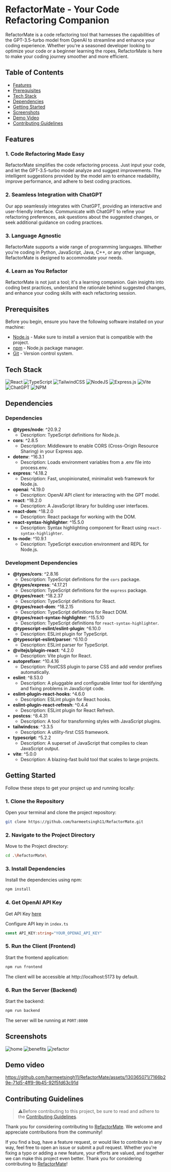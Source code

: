 # RefactorMate - Your Code Refactoring Companion

RefactorMate is a code refactoring tool that harnesses the capabilities of the GPT-3.5-turbo model from OpenAI to streamline and enhance your coding experience. Whether you're a seasoned developer looking to optimize your code or a beginner learning the ropes, RefactorMate is here to make your coding journey smoother and more efficient.

## Table of Contents

- [Features](#features)
- [Prerequisites](#prerequisites)
- [Tech Stack](#tech-stack)
- [Dependencies](#dependencies) 
- [Getting Started](#getting-started)
- [Screenshots](#screenshots)
- [Demo Video](#demo-video)
- [Contributing Guidelines](#contributing-guidelines)



## Features

### 1. Code Refactoring Made Easy

RefactorMate simplifies the code refactoring process. Just input your code, and let the GPT-3.5-turbo model analyze and suggest improvements. The intelligent suggestions provided by the model aim to enhance readability, improve performance, and adhere to best coding practices.

### 2. Seamless Integration with ChatGPT

Our app seamlessly integrates with ChatGPT, providing an interactive and user-friendly interface. Communicate with ChatGPT to refine your refactoring preferences, ask questions about the suggested changes, or seek additional guidance on coding practices.

### 3. Language Agnostic

RefactorMate supports a wide range of programming languages. Whether you're coding in Python, JavaScript, Java, C++, or any other language, RefactorMate is designed to accommodate your needs.

### 4. Learn as You Refactor

RefactorMate is not just a tool; it's a learning companion. Gain insights into coding best practices, understand the rationale behind suggested changes, and enhance your coding skills with each refactoring session.


## Prerequisites

Before you begin, ensure you have the following software installed on your machine:

- [Node.js](https://nodejs.org/) - Make sure to install a version that is compatible with the project.
- [npm](https://www.npmjs.com/) - Node.js package manager.
- [Git](https://git-scm.com/) - Version control system.
  
## Tech Stack
![React](https://img.shields.io/badge/react-%2320232a.svg?style=for-the-badge&logo=react&logoColor=%2361DAFB)
![TypeScript](https://img.shields.io/badge/typescript-%23007ACC.svg?style=for-the-badge&logo=typescript&logoColor=white)
![TailwindCSS](https://img.shields.io/badge/tailwindcss-%2338B2AC.svg?style=for-the-badge&logo=tailwind-css&logoColor=white)
![NodeJS](https://img.shields.io/badge/node.js-6DA55F?style=for-the-badge&logo=node.js&logoColor=white)
![Express.js](https://img.shields.io/badge/express.js-%23404d59.svg?style=for-the-badge&logo=express&logoColor=%2361DAFB)
![Vite](https://img.shields.io/badge/vite-%23646CFF.svg?style=for-the-badge&logo=vite&logoColor=white)
![ChatGPT](https://img.shields.io/badge/chatGPT-74aa9c?style=for-the-badge&logo=openai&logoColor=white)
![NPM](https://img.shields.io/badge/NPM-%23CB3837.svg?style=for-the-badge&logo=npm&logoColor=white)

## Dependencies

### Dependencies

- **@types/node**: ^20.9.2
  - Description: TypeScript definitions for Node.js.
- **cors**: ^2.8.5
  - Description: Middleware to enable CORS (Cross-Origin Resource Sharing) in your Express app.
- **dotenv**: ^16.3.1
  - Description: Loads environment variables from a .env file into process.env.
- **express**: ^4.18.2
  - Description: Fast, unopinionated, minimalist web framework for Node.js.
- **openai**: ^4.19.0
  - Description: OpenAI API client for interacting with the GPT model.
- **react**: ^18.2.0
  - Description: A JavaScript library for building user interfaces.
- **react-dom**: ^18.2.0
  - Description: React package for working with the DOM.
- **react-syntax-highlighter**: ^15.5.0
  - Description: Syntax highlighting component for React using `react-syntax-highlighter`.
- **ts-node**: ^10.9.1
  - Description: TypeScript execution environment and REPL for Node.js.

### Development Dependencies

- **@types/cors**: ^2.8.16
  - Description: TypeScript definitions for the `cors` package.
- **@types/express**: ^4.17.21
  - Description: TypeScript definitions for the `express` package.
- **@types/react**: ^18.2.37
  - Description: TypeScript definitions for React.
- **@types/react-dom**: ^18.2.15
  - Description: TypeScript definitions for React DOM.
- **@types/react-syntax-highlighter**: ^15.5.10
  - Description: TypeScript definitions for `react-syntax-highlighter`.
- **@typescript-eslint/eslint-plugin**: ^6.10.0
  - Description: ESLint plugin for TypeScript.
- **@typescript-eslint/parser**: ^6.10.0
  - Description: ESLint parser for TypeScript.
- **@vitejs/plugin-react**: ^4.2.0
  - Description: Vite plugin for React.
- **autoprefixer**: ^10.4.16
  - Description: PostCSS plugin to parse CSS and add vendor prefixes automatically.
- **eslint**: ^8.53.0
  - Description: A pluggable and configurable linter tool for identifying and fixing problems in JavaScript code.
- **eslint-plugin-react-hooks**: ^4.6.0
  - Description: ESLint plugin for React hooks.
- **eslint-plugin-react-refresh**: ^0.4.4
  - Description: ESLint plugin for React Refresh.
- **postcss**: ^8.4.31
  - Description: A tool for transforming styles with JavaScript plugins.
- **tailwindcss**: ^3.3.5
  - Description: A utility-first CSS framework.
- **typescript**: ^5.2.2
  - Description: A superset of JavaScript that compiles to clean JavaScript output.
- **vite**: ^5.0.0
  - Description: A blazing-fast build tool that scales to large projects.


## Getting Started

Follow these steps to get your project up and running locally:

### 1. Clone the Repository

Open your terminal and clone the project repository:

```bash
git clone https://github.com/harmeetsingh11/RefactorMate.git
```
### 2. Navigate to the Project Directory
Move to the Project directory:

```bash
cd .\RefactorMate\
```

### 3. Install Dependencies
Install the dependencies using npm:

```bash
npm install
```
### 4. Get OpenAI API Key

Get API Key [here](https://openai.com/product)

Configure API key in `index.ts` 

```ts
const API_KEY:string="YOUR_OPENAI_API_KEY"
```

### 5. Run the Client (Frontend)
Start the frontend application:

```bash
npm run frontend
```
The client will be accessible at http://localhost:5173 by default.

### 6. Run the Server (Backend)
Start the backend:

```bash
npm run backend
```
The server will be running at `PORT:8000`

## Screenshots

![home](public/screenshots/home.png)
![benefits](public/screenshots/benefits.png)
![refactor](public/screenshots/Refactor.png)

## Demo video



https://github.com/harmeetsingh11/RefactorMate/assets/130365071/7166b29e-71d5-4ff9-9b45-92f5fd63c91d



## Contributing Guidelines

>⚠️Before contributing to this project, be sure to read and adhere to the [Contributing Guidelines](https://github.com/harmeetsingh11/RefactorMate/blob/main/CONTRIBUTING.md).

Thank you for considering contributing to [RefactorMate](https://github.com/harmeetsingh11/RefactorMate). We welcome and appreciate contributions from the community! 

If you find a bug, have a feature request, or would like to contribute in any way, feel free to open an issue or submit a pull request. Whether you're fixing a typo or adding a new feature, your efforts are valued, and together we can make this project even better. Thank you for considering contributing to [RefactorMate](https://github.com/harmeetsingh11/RefactorMate)!
